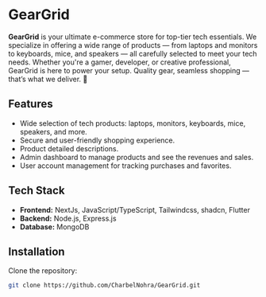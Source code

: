 # GearGrid

**GearGrid** is your ultimate e-commerce store for top-tier tech essentials. 
We specialize in offering a wide range of products — from laptops and monitors to keyboards, mice, and speakers — all carefully selected to meet your tech needs. 
Whether you're a gamer, developer, or creative professional, GearGrid is here to power your setup. Quality gear, seamless shopping — that’s what we deliver. 🚀

## Features

- Wide selection of tech products: laptops, monitors, keyboards, mice, speakers, and more.
- Secure and user-friendly shopping experience.
- Product detailed descriptions.
- Admin dashboard to manage products and see the revenues and sales.
- User account management for tracking purchases and favorites.

## Tech Stack

- **Frontend:** NextJs, JavaScript/TypeScript, Tailwindcss, shadcn, Flutter
- **Backend:** Node.js, Express.js
- **Database:** MongoDB

## Installation

Clone the repository:
   ```bash
   git clone https://github.com/CharbelNohra/GearGrid.git
